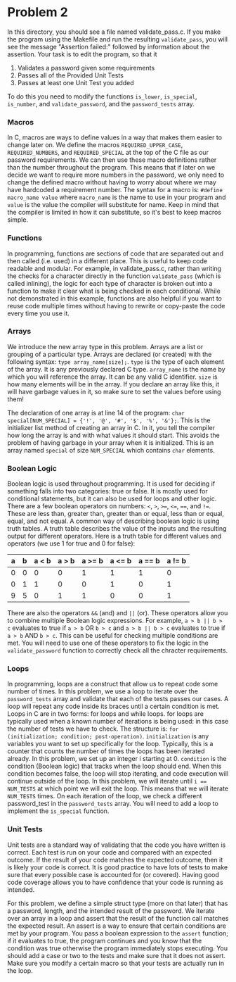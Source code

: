 # Problem 2
In this directory, you should see a file named validate_pass.c.
If you make the program using the Makefile and run the resulting ```validate_pass```,
you will see the message "Assertion failed:" followed by information about the assertion.
Your task is to edit the program, so that it 
1. Validates a password given some requirements
2. Passes all of the Provided Unit Tests
3. Passes at least one Unit Test you added

To do this you need to modify the functions ```is_lower```, ```is_special```, ```is_number```,
and ```validate_password```, 
and the ```password_tests``` array.

### Macros
In C, macros are ways to define values in a way that makes them easier to change
later on. We define the macros ```REQUIRED_UPPER_CASE```, ```REQUIRED_NUMBERS```,
and ```REQUIRED_SPECIAL``` at the top of the C file as our password requirements.
We can then use these macro definitions rather than the number throughout the program.
This means that if later on we decide we want to require more numbers in the password,
we only need to change the defined macro without having to worry about where we
may have hardcoded a requirement number. The syntax for a macro is:
```#define macro_name value``` where ```macro_name``` is the name to use in your
program and ```value``` is the value the compiler will substitute for name. Keep in
mind that the compiler is limited in how it can substitute, so it's best to
keep macros simple.

### Functions
In programming, functions are sections of code that are separated out and then
called (i.e. used) in a different place. This is useful to keep code readable and
modular. For example, in validate_pass.c, rather than writing the checks for
a character directly in the function ```validate_pass``` (which is called inlining),
the logic for each type of character is broken out into a function to make it clear
what is being checked in each conditional. While not demonstrated in this example,
functions are also helpful if you want to reuse code multiple times without having
to rewrite or copy-paste the code every time you use it.

### Arrays
We introduce the new array type in this problem. Arrays are a list or grouping of
a particular type.
Arrays are declared (or created) with the following syntax:
```type array_name[size];```. ```type``` is the type of each
element of the array. It is any previously declared C type. ```array_name``` is the
name by which you will reference the array. It can be any valid C identifier. ```size```
is how many elements will be in the array. If you declare an array like this,
it will have garbage values in it, so make sure to set the values before using them!

The declaration of one array is at line 14 of the program:
```char special[NUM_SPECIAL] = {'!', '@', '#', '$', '%', '&'};```. This is the initializer
list method of creating an array in C. In it, you tell the compiler how long the array
is and with what values it should start. This avoids the problem of having garbage in
your array when it is initialized. This is an array named ```special```
of size ```NUM_SPECIAL``` which contains ```char``` elements.

### Boolean Logic
Boolean logic is used throughout programming. It is used for deciding if something
falls into two categories: true or false. It is mostly used for conditional statements, but
it can also be used for loops and other logic. There are a few boolean operators on numbers:
```<```, ```>```, ```>=```, ```<=```, ```==```, and ```!=```. These are
less than, greater than, greater than or equal, less than or equal, equal, and not equal.
A common way of describing boolean logic is using truth tables. A truth table
describes the value of the inputs and the resulting output for different operators.
Here is a truth table for different values and operators (we use 1 for true and 0 for false):

| a    | b    | a < b | a > b | a >= b | a <= b | a == b | a != b |
| ---- | ---- | ----- | ----- | ------ | ------ | ------ | ------ |
| 0    | 0    | 0     |   0   |   1    |    1   |    1   |   0    |
| 0    | 1    | 1     |   0   |   0    |    1   |    0   |   1    |
| 9    | 5    | 0     |   1   |   1    |    0   |    0   |   1    |

There are also the operators ```&&``` (and) and ```||``` (or). These operators
allow you to combine multiple Boolean logic expressions. For example,
```a > b || b > c``` evaluates to true if ```a > b``` OR ```b > c``` and
```a > b || b > c``` evaluates to true if ```a > b``` AND ```b > c```. This
can be useful for checking multiple conditions are met. You will need
to use one of these operators to fix the logic in the ```validate_password```
function to correctly check all the chracter requirements.

### Loops
In programming, loops are a construct that allow us to repeat code some number of
times. In this problem, we use a loop to iterate over the ```password_tests``` array
and validate that each of the tests passes our cases. A loop will repeat any code
inside its braces until a certain condition is met. Loops in C are in two forms:
for loops and while loops. for loops are typically used when a known number of iterations
is being used: in this case the number of tests we have to check. The structure is:
```for (initialization; condition; post-operation)```. ```initialization``` is any variables
you want to set up specifically for the loop. Typically, this is a counter
that counts the number of times the loops has been iterated already. In this problem,
we set up an integer i starting at 0. ```condition``` is the
condition (Boolean logic) that tracks when the loop should end. When this condition
becomes false, the loop will stop iterating, and code execution will continue outside
of the loop. In this problem, we will iterate until ```i == NUM_TESTS``` at which point we
will exit the loop. This means that we will iterate ```NUM_TESTS``` times. On each iteration
of the loop, we check a different password_test in the ```password_tests``` array. You will
need to add a loop to implement the ```is_special``` function.

### Unit Tests
Unit tests are a standard way of validating that the code you have written is correct.
Each test is run on your code and compared with an expected outcome. If the result
of your code matches the expected outcome, then it is likely your code is correct. It is
good practice to have lots of tests to make sure that every possible case is
accounted for (or covered). Having good code coverage allows you to have confidence that
your code is running as intended. 

For this problem, we define a simple struct type (more on that later)
that has a password, length, and the intended result of the password. We iterate over an array in
a loop and assert that the result of the function call matches the expected result. An assert is a
way to ensure that certain conditions are met by your program. You pass a boolean expression to
the ```assert``` function; if it evaluates to true, the program continues and you
know that the condition was true otherwise the program immediately stops executing.
You should add a case or two to the tests and make sure that it does not assert. Make sure you modify a certain
macro so that your tests are actually run in the loop.